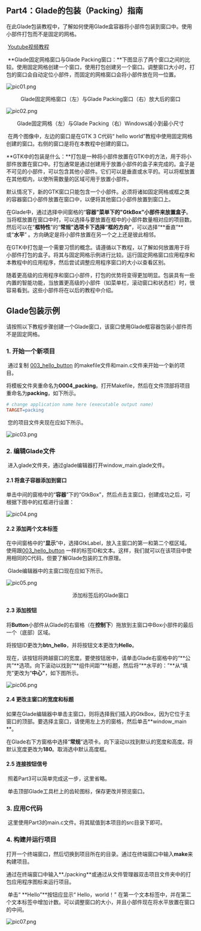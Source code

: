 ## Part4：Glade的包装（Packing）指南

​	在此Glade包装教程中，了解如何使用Glade盒容器将小部件包装到窗口中。使用小部件打包而不是固定的网格。

​	[Youtube视频教程](https://www.youtube.com/watch?v=-bKHBqBp1TA&list=PLaybP4QvyRH1obigtMQwhB2DWhPKg32_T&index=6)

​	**Glade固定网格窗口与Glade Packing窗口：**下图显示了两个窗口之间的比较。使用固定网格创建一个窗口，使用打包创建另一个窗口。调整窗口大小时，打包的窗口会自动定位小部件，而固定的网格窗口会将小部件放在同一位置。

![pic01.png]()

<center>Glade固定网格窗口（左）与Glade Packing窗口（右）放大后的窗口</center>

![pic02.png]()

<center>Glade固定网格（左）与Glade Packing（右）Windows减小到最小尺寸</center>

​	在两个图像中，左边的窗口是在GTK 3 C代码“ hello world”教程中使用固定网格创建的窗口。右侧的窗口是将在本教程中创建的窗口。

​	**GTK中的包装是什么：**打包是一种将小部件放置在GTK中的方法，用于将小部件放置在窗口中。打包通常是通过创建用于放置小部件的盒子来完成的。盒子是不可见的小部件，可以包含其他小部件。它们可以是垂直或水平的。可以将框放置在其他框内，以使所需数量的区域可用于放置小部件。

​	默认情况下，新的GTK窗口只能包含一个小部件。必须将诸如固定网格或框之类的容器窗口小部件放置在窗口中，以便将其他窗口小部件放置到窗口上。

​	在Glade中，通过选择中间窗格的“**容器”**菜单下的**"GtkBox”**小部件来放置**盒子**。当将框放置在窗口中时，可以选择与要放置在框中的小部件数量相对应的项目数。然后可以在“**框特性**”的“**常规”**选项卡下选择“框的**方向”**，可以选择“**垂直”**或“**水平**” 。方向确定是将小部件放置在另一个之上还是彼此相邻。

在GTK中打包是一个需要习惯的概念。请遵循以下教程，以了解如何放置用于将小部件打包的盒子。将其与固定网格示例进行比较。运行固定网格窗口应用程序和本教程中的应用程序，然后尝试调整应用程序窗口的大小以查看区别。

​	随着更高级的应用程序和窗口小部件，打包的优势将变得更加明显。包装具有一些内置的智能功能，当放置更高级的小部件（如菜单栏，滚动窗口和状态栏）时，很容易看到。这些小部件将在以后的教程中介绍。

## Glade包装示例

​	请按照以下教程步骤创建一个Glade窗口，该窗口使用Glade框容器包装小部件而不是固定网格。

### 1. 开始一个新项目

​	通过复制 [003_hello_button](https://github.com/katoluo/Learn-GTK3-Basics/tree/master/003_hello_button) 的makefile文件和main.c文件来开始一个新的项目。

​	将模板文件夹重命名为**0004_packing**。打开Makefile，然后在文件顶部将项目重命名为**packing**，如下所示。

```makefile
# change application name here (executable output name)
TARGET=packing
```

​	您的项目文件夹现在应如下所示。

![pic03.png]()

### 2. 编辑Glade文件

​	进入glade文件夹，通过glade编辑器打开window_main.glade文件。

#### 2.1 将盒子容器添加到窗口

​	单击中间的窗格中的“**容器**”下的“GtkBox”，然后点击主窗口，创建成功之后，可根据下图中的红框进行设置：

![pic04.png]()

#### 2.2 添加两个文本标签

​	在中间窗格中的“**显示**”中，选择GtkLabel，放入主窗口的第一和第二个框区域。使用跟[003_hello_button](https://github.com/katoluo/Learn-GTK3-Basics/tree/master/003_hello_button) 一样的标签ID和文本。这样，我们就可以在该项目中使用相同的C代码，但要了解Glade包装的工作原理。

​	Glade编辑器中的主窗口现在应如下所示。

![pic05.png]()

<center>添加标签后的Glade窗口</center>

#### 2.3 添加按钮

​	将**Button**小部件从Glade的右窗格（在**控制下**）拖放到主窗口中Box小部件的最后一个（底部）区域。

​	将按钮ID更改为**btn_hello**，并将按钮文本更改为**Hello**。

​	现在，该按钮将跨越窗口的宽度。要使按钮居中，请单击Glade右窗格中的“**公共”**选项。向下滚动以找到“**组件间距”**标题，然后将“**水平的：”**从“填充”更改为“**中心”**，如下图所示。

![pic06.png]()

#### 2.4 更改主窗口的宽度和标题

​	如果在Glade编辑器中单击主窗口，则将选择我们插入的GtkBox，因为它位于主窗口的顶部。要选择主窗口，请使用左上方的窗格，然后单击**window_main **。

​	在Glade右下方窗格中选择“**常规**”选项卡。向下滚动以找到默认的宽度和高度。将默认宽度更改为**180**。取消选中默认高度框。

#### 2.5 连接按钮信号

​	照着Part3可以简单完成这一步，这里省略。

​	单击顶部Glade工具栏上的齿轮图标，保存更改并预览窗口。

### 3. 应用C代码

​	这里使用Part3的main.c文件。将其赋值到本项目的src目录下即可。

### 4. 构建并运行项目

​	打开一个终端窗口，然后切换到项目所在的目录。通过在终端窗口中输入**make**来构建项目。

​	通过在终端窗口中输入**./packing**或通过从文件管理器双击项目文件夹中的打包应用程序图标来运行项目。

​	单击“ **Hello”**按钮应显示“ Hello，world！” 在第一个文本标签中，并在第二个文本标签中增加计数。可以调整窗口的大小，并且小部件现在将水平放置在窗口的中间。

![pic07.png]()